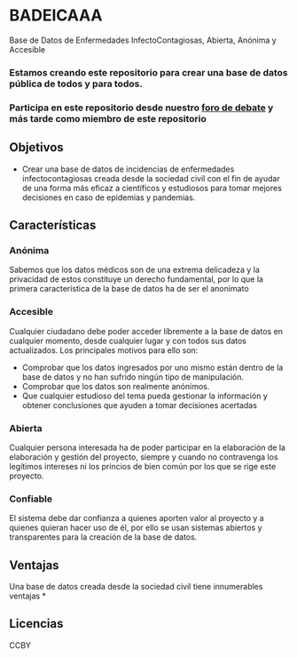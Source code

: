 # BADEICAAA
Base de Datos de Enfermedades InfectoContagiosas, Abierta, Anónima y Accesible

### Estamos creando este repositorio para crear una base de datos pública de todos y para todos.
### Participa en este repositorio desde nuestro [foro de debate](https://github.com/NGDAOorg/BADEICAAA/discussions) y más tarde como miembro de este repositorio

## Objetivos
* Crear una base de datos de incidencias de enfermedades infectocontagiosas creada desde la sociedad civil con el fin de ayudar de una forma más eficaz a científicos y estudiosos para tomar mejores decisiones en caso de epidemias y pandemias.

## Características
### Anónima
Sabemos que los datos médicos son de una extrema delicadeza y la privacidad de estos constituye un derecho fundamental, por lo que la primera característica de la base de datos ha de ser el anonimato
### Accesible
Cualquier ciudadano debe poder acceder líbremente a la base de datos en cualquier momento, desde cualquier lugar y con todos sus datos actualizados. Los principales motivos para ello son:
* Comprobar que los datos ingresados por uno mismo están dentro de la base de datos y no han sufrido ningún tipo de manipulación.
* Comprobar que los datos son realmente anónimos.
* Que cualquier estudioso del tema pueda gestionar la información y obtener conclusiones que ayuden a tomar decisiones acertadas
### Abierta
Cualquier persona interesada ha de poder participar en la elaboración de la elaboración y gestión del proyecto, siempre y cuando no contravenga los legítimos intereses ni los princios de bien común por los que se rige este proyecto.
### Confiable
El sistema debe dar confianza a quienes aporten valor al proyecto y a quienes quieran hacer uso de él, por ello se usan sistemas abiertos y transparentes para la creación de la base de datos.
## Ventajas
Una base de datos creada desde la sociedad civil tiene innumerables ventajas
* 
## Licencias
CCBY
